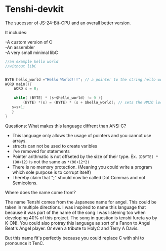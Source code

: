 # Tenshi-devkit


The sucessor of JS-24-Bit-CPU and an overall better version. 



It includes:
<p>
  -A custom version of C
  <br>
  -An assembler
  <br>
  -A very small minimal libC
  <br>
</p>
 
 
 
```C
//an example hello world
//without libC


BYTE hello_world ="Hello World!!!"; // a pointer to the string hello world 
WORD main(){
    WORD s = 0;
    
    while( (BYTE) * (s+$hello_world) != 0 ){
        (BYTE) *(s) = (BYTE) * (s + $hello_world); // sets the MMIO location 0 to the ascii code C
   s=s+1; 
   }
}
```

Questions:
What makes this language diffrent than ANSI C?
- This language only allows the usage of pointers and you cannot use arrays.
- structs can not be used to create varibles
- I've removed for statements
- Pointer arithmatic is not offseted by the size of their type. Ex. ```(DBYTE) *(90+12)``` is not the same as ```*(90+12*2)```
- There is no memory protection. (Meaning you could write a program which sole purpose is to corrupt itself)
- I hereby claim that ";" should now be called Dot Commas and not Semicolons.

Where does the name come from?

The name Tenshi comes from the Japanese name for angel. 
This could be taken in multiple directions. 
I was inspired to name this language that because it was part of the name of the song I was listening too when developing 40% of this project. 
The song in question is tenshi fureta yo by K-ON!. You could also protray this language as sort of a Fanon to Angel Beat's Angel player. 
Or even a tribute to HolyC and Terry A Davis.

But this name fit's perfectly because you could replace C with shi to pronounce it TenC.
